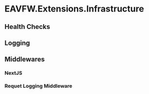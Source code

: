 # EAVFW.Extensions.Infrastructure


## Health Checks

## Logging

## Middlewares

### NextJS

### Requet Logging Middleware
